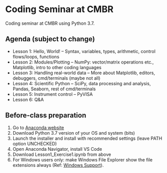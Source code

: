 # Coding Seminar at CMBR
Coding seminar at CMBR using Python 3.7.

## Agenda (subject to change)
- Lesson 1: Hello, World! – Syntax, variables, types, arithmetic, control flows/loops, functions
- Lesson 2: Modules/Plotting – NumPy: vector/matrix operations etc., Matplotlib, intro to other coding languages
- Lesson 3: Handling real-world data – More about Matplotlib, editors, debuggers, cmd/terminals (maybe not all)
- Lesson 4: Scientific Python – SciPy, data processing and analysis, Pandas, Seaborn, rest of cmd/terminals
- Lesson 5: Instrument control – PyVISA
- Lesson 6: Q&A

## Before-class preparation
1. Go to [Anaconda website](https://www.anaconda.com/distribution/)
2. Download Python 3.7 version of your OS and system (bits)
3. Launch the installer and install with recommended settings (leave PATH option UNCHECKED)
4. Open Anaconda Navigator, install VS Code
5. Download Lesson1_Exercise1.ipynb from above
6. For Windows users only: make Windows File Explorer show the file extensions always (Ref: [Windows Support](https://support.microsoft.com/en-us/help/4479981/windows-10-common-file-name-extensions)).